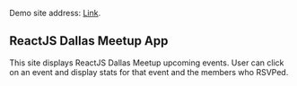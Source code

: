 Demo site address: [Link](https://reactjs-meetup.firebaseapp.com).

## ReactJS Dallas Meetup App
This site displays ReactJS Dallas Meetup upcoming events.
User can click on an event and display stats for that event and the members who RSVPed.